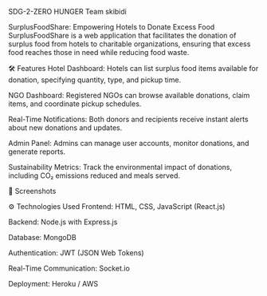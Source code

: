 SDG-2-ZERO HUNGER
Team skibidi

SurplusFoodShare: Empowering Hotels to Donate Excess Food
SurplusFoodShare is a web application that facilitates the donation of surplus food from hotels to charitable organizations, ensuring that excess food reaches those in need while reducing food waste.

🛠️ Features
Hotel Dashboard: Hotels can list surplus food items available for donation, specifying quantity, type, and pickup time.

NGO Dashboard: Registered NGOs can browse available donations, claim items, and coordinate pickup schedules.

Real-Time Notifications: Both donors and recipients receive instant alerts about new donations and updates.

Admin Panel: Admins can manage user accounts, monitor donations, and generate reports.

Sustainability Metrics: Track the environmental impact of donations, including CO₂ emissions reduced and meals served.

📸 Screenshots



⚙️ Technologies Used
Frontend: HTML, CSS, JavaScript (React.js)

Backend: Node.js with Express.js

Database: MongoDB

Authentication: JWT (JSON Web Tokens)

Real-Time Communication: Socket.io

Deployment: Heroku / AWS
